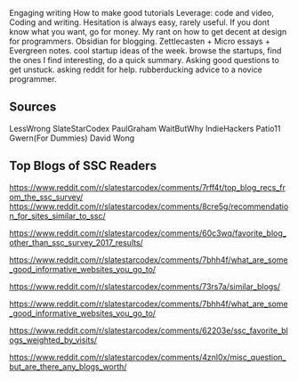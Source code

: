 Engaging writing
How to make good tutorials
Leverage: code and video, Coding and writing.
Hesitation is always easy, rarely useful.
If you dont know what you want, go for money.
My rant on how to get decent at design for programmers.
Obsidian for blogging. Zettlecasten + Micro essays + Evergreen notes.
cool startup ideas of the week. browse the startups, find the ones I find interesting, do a quick summary.
Asking good questions to get unstuck. asking reddit for help. rubberducking advice to a novice programmer.

## Sources
LessWrong
SlateStarCodex
PaulGraham
WaitButWhy
IndieHackers
Patio11
Gwern(For Dummies)
David Wong

## Top Blogs of SSC Readers
https://www.reddit.com/r/slatestarcodex/comments/7rff4t/top_blog_recs_from_the_ssc_survey/
https://www.reddit.com/r/slatestarcodex/comments/8cre5g/recommendation_for_sites_similar_to_ssc/

https://www.reddit.com/r/slatestarcodex/comments/60c3wq/favorite_blog_other_than_ssc_survey_2017_results/

https://www.reddit.com/r/slatestarcodex/comments/7bhh4f/what_are_some_good_informative_websites_you_go_to/

https://www.reddit.com/r/slatestarcodex/comments/73rs7a/similar_blogs/

https://www.reddit.com/r/slatestarcodex/comments/7bhh4f/what_are_some_good_informative_websites_you_go_to/

https://www.reddit.com/r/slatestarcodex/comments/62203e/ssc_favorite_blogs_weighted_by_visits/

https://www.reddit.com/r/slatestarcodex/comments/4znl0x/misc_question_but_are_there_any_blogs_worth/